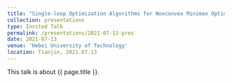 ```yaml
---
title: "Single-loop Optimization Algorithms for Nonconvex Minimax Optimization Problems and Their Complexity Analysis"
collection: presentations
type: Invited Talk
permalink: /presentations/2021-07-13-pres
date: 2021-07-13
venue: 'Hebei University of Technology'
location: Tianjin, 2021.07.13
---
```


This talk is about {{ page.title }}.
